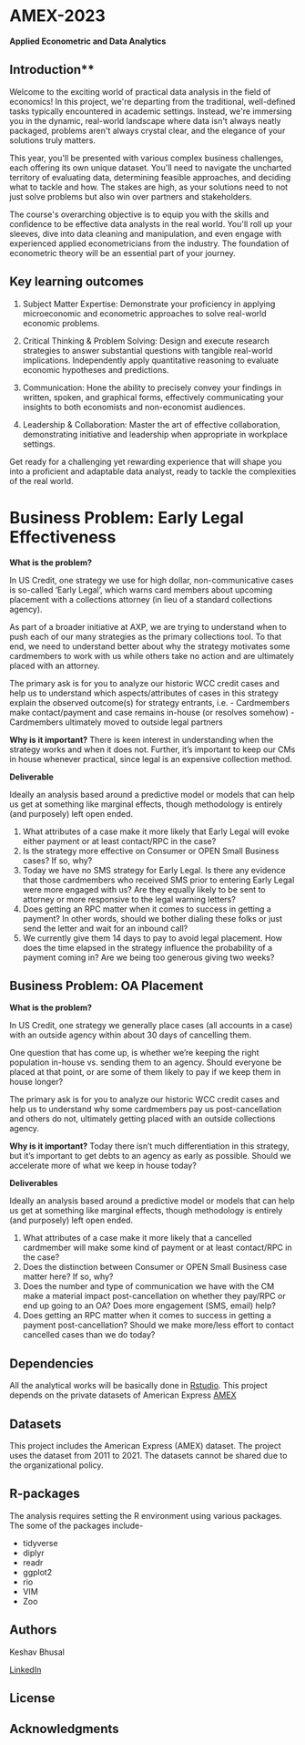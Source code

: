 # AMEX-2023

**Applied Econometric and Data Analytics**

## Introduction**

Welcome to the exciting world of practical data analysis in the field of economics! In this project, we're departing from the traditional, well-defined tasks typically encountered in academic settings. Instead, we're immersing you in the dynamic, real-world landscape where data isn't always neatly packaged, problems aren't always crystal clear, and the elegance of your solutions truly matters.

This year, you'll be presented with various complex business challenges, each offering its own unique dataset. You'll need to navigate the uncharted territory of evaluating data, determining feasible approaches, and deciding what to tackle and how. The stakes are high, as your solutions need to not just solve problems but also win over partners and stakeholders.

The course's overarching objective is to equip you with the skills and confidence to be effective data analysts in the real world. You'll roll up your sleeves, dive into data cleaning and manipulation, and even engage with experienced applied econometricians from the industry. The foundation of econometric theory will be an essential part of your journey.

## Key learning outcomes

1. Subject Matter Expertise: Demonstrate your proficiency in applying microeconomic and econometric approaches to solve real-world economic problems.
   
3. Critical Thinking & Problem Solving: Design and execute research strategies to answer substantial questions with tangible real-world implications. Independently apply quantitative reasoning to evaluate economic hypotheses and predictions.
   
5. Communication: Hone the ability to precisely convey your findings in written, spoken, and graphical forms, effectively communicating your insights to both economists and non-economist audiences.
   
7. Leadership & Collaboration: Master the art of effective collaboration, demonstrating initiative and leadership when appropriate in workplace settings.
   
Get ready for a challenging yet rewarding experience that will shape you into a proficient and adaptable data analyst, ready to tackle the complexities of the real world.

# Business Problem: Early Legal Effectiveness

**What is the problem?** 

In US Credit, one strategy we use for high dollar, non-communicative cases is so-called ‘Early Legal’, which warns card members about upcoming placement with a collections attorney (in lieu of a standard collections agency).

As part of a broader initiative at AXP, we are trying to understand when to push each of our many strategies as the primary collections tool. To that end, we need to understand better about why the strategy motivates some cardmembers to work with us while others take no action and are ultimately placed with an attorney.

The primary ask is for you to analyze our historic WCC credit cases and help us to understand which aspects/attributes of cases in this strategy explain the observed outcome(s) for strategy entrants, i.e.
        - Cardmembers make contact/payment and case remains in-house (or resolves somehow)
        - Cardmembers ultimately moved to outside legal partners

**Why is it important?**
There is keen interest in understanding when the strategy works and when it does not. Further, it’s important to keep our CMs in house whenever practical, since legal is an expensive collection method.

**Deliverable** 

Ideally an analysis based around a predictive model or models that can help us get at something like marginal effects, though methodology is entirely (and purposely) left open ended.  

1. What attributes of a case make it more likely that Early Legal will evoke either payment or at least contact/RPC in the case? 
2. Is the strategy more effective on Consumer or OPEN Small Business cases? If so, why? 
3. Today we have no SMS strategy for Early Legal. Is there any evidence that those cardmembers who received SMS prior to entering Early Legal were more engaged with us? Are they equally likely to be sent to attorney or more responsive to the legal warning letters? 
4. Does getting an RPC matter when it comes to success in getting a payment? In other words, should we bother dialing these folks or just send the letter and wait for an inbound call? 
5. We currently give them 14 days to pay to avoid legal placement. How does the time elapsed in the strategy influence the probability of a payment coming in? Are we being too generous giving two weeks?

## Business Problem: OA Placement

**What is the problem?** 

In US Credit, one strategy we generally place cases (all accounts in a case) with an outside agency within about 30 days of cancelling them. 

One question that has come up, is whether we’re keeping the right population in-house vs. sending them to an agency. Should everyone be placed at that point, or are some of them likely to pay if we keep them in house longer? 

The primary ask is for you to analyze our historic WCC credit cases and help us to understand why some cardmembers pay us post-cancellation and others do not, ultimately getting placed with an outside collections agency. 

**Why is it important?**
Today there isn’t much differentiation in this strategy, but it’s important to get debts to an agency as early as possible. Should we accelerate more of what we keep in house today?

**Deliverables**

Ideally an analysis based around a predictive model or models that can help us get at something like marginal effects, though methodology is entirely (and purposely) left open ended.  

1. What attributes of a case make it more likely that a cancelled cardmember will make some kind of payment or at least contact/RPC in the case? 
2. Does the distinction between Consumer or OPEN Small Business case matter here? If so, why? 
3. Does the number and type of communication we have with the CM make a material impact post-cancellation on whether they pay/RPC or end up going to an OA? Does more engagement (SMS, email) help? 
4. Does getting an RPC matter when it comes to success in getting a payment post-cancellation? Should we make more/less effort to contact cancelled cases than we do today?

## Dependencies 
All the analytical works will be basically done in [Rstudio](https://www.r-project.org/). 
This project depends on the private datasets of American Express [AMEX]([https://www.cdc.gov/](https://www.americanexpress.com/en-us/careers/?intlink=us-amex-career-en-us-navigation-logo))

## Datasets
This project includes the American Express (AMEX) dataset. The project uses the dataset from 2011 to 2021. The datasets cannot be shared due to the organizational policy.

## R-packages
The analysis requires setting the R environment using various packages. The some of the packages include-
* tidyverse
* diplyr
* readr
* ggplot2
* rio
* VIM
* Zoo

## Authors

Keshav Bhusal

[LinkedIn](www.linkedin.com/in/keshav-bhusal-37a3a3145/)


## License


## Acknowledgments
